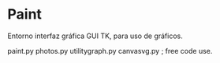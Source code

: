 # Paint
Entorno interfaz gráfica GUI TK, para uso de gráficos.

paint.py
photos.py
utilitygraph.py
canvasvg.py ; free code use.

